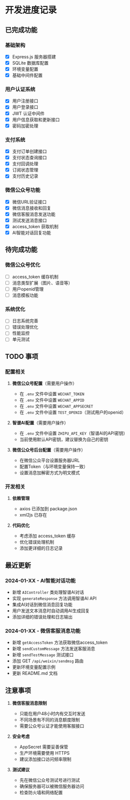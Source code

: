 # 开发进度记录

## 已完成功能

### 基础架构
- [x] Express.js 服务器搭建
- [x] SQLite 数据库配置
- [x] 环境变量配置
- [x] 基础中间件配置

### 用户认证系统
- [x] 用户注册接口
- [x] 用户登录接口
- [x] JWT 认证中间件
- [x] 用户信息获取和更新接口
- [x] 密码加密处理

### 支付系统
- [x] 支付订单创建接口
- [x] 支付状态查询接口
- [x] 支付回调处理
- [x] 订阅状态管理
- [x] 支付历史记录

### 微信公众号功能
- [x] 微信URL验证接口
- [x] 微信消息接收和回复
- [x] 微信客服消息发送功能
- [x] 测试发送消息接口
- [x] access_token 获取机制
- [x] AI智能对话回复功能

## 待完成功能

### 微信公众号优化
- [ ] access_token 缓存机制
- [ ] 消息类型扩展（图片、语音等）
- [ ] 用户openid管理
- [ ] 消息模板功能

### 系统优化
- [ ] 日志系统完善
- [ ] 错误处理优化
- [ ] 性能监控
- [ ] 单元测试

## TODO 事项

### 配置相关
1. **微信公众号配置**（需要用户操作）
   - 在 `.env` 文件中设置 `WECHAT_TOKEN`
   - 在 `.env` 文件中设置 `WECHAT_APPID`
   - 在 `.env` 文件中设置 `WECHAT_APPSECRET`
   - 在 `.env` 文件中设置 `TEST_OPENID`（测试用户的openid）

2. **智谱AI配置**（需要用户操作）
   - 在 `.env` 文件中设置 `ZHIPU_API_KEY`（智谱AI的API密钥）
   - 当前使用默认API密钥，建议替换为自己的密钥

2. **微信公众号后台配置**（需要用户操作）
   - 在微信公众平台设置服务器URL
   - 配置Token（与环境变量保持一致）
   - 设置消息加解密方式为明文模式

### 开发相关
1. **依赖管理**
   - axios 已添加到 package.json
   - xml2js 已存在

2. **代码优化**
   - 考虑添加 access_token 缓存
   - 优化错误处理机制
   - 添加更详细的日志记录

## 最近更新

### 2024-01-XX - AI智能对话功能
- 新增 `AIController` 类处理智谱AI对话
- 实现 `generateResponse` 方法调用智谱AI API
- 集成AI对话到微信消息回复功能
- 用户发送文本消息时自动调用AI生成回复
- 添加详细的错误处理和日志输出

### 2024-01-XX - 微信客服消息功能
- 新增 `getAccessToken` 方法获取微信access_token
- 新增 `sendCustomMessage` 方法发送客服消息
- 新增 `sendTestMessage` 测试接口
- 添加 GET `/api/weixin/sendmsg` 路由
- 更新环境变量配置示例
- 更新 README.md 文档

## 注意事项

1. **微信客服消息限制**
   - 只能在用户48小时内有交互时发送
   - 不同场景有不同的消息额度限制
   - 需要公众号认证才能使用客服接口

2. **安全考虑**
   - AppSecret 需要妥善保管
   - 生产环境需要使用 HTTPS
   - 建议添加接口访问频率限制

3. **测试建议**
   - 先在微信公众号测试号进行测试
   - 确保服务器可以被微信服务器访问
   - 检查防火墙和网络配置